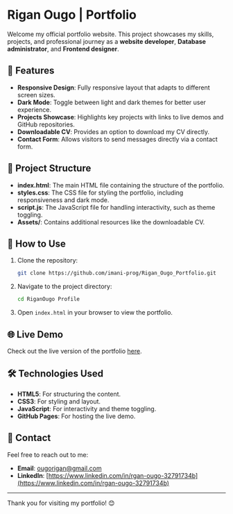 # Rigan Ougo | Portfolio

Welcome my official portfolio website. This project showcases my skills, projects, and professional journey as a **website developer**, **Database administrator**, and **Frontend designer**.

## 🌟 Features

- **Responsive Design**: Fully responsive layout that adapts to different screen sizes.
- **Dark Mode**: Toggle between light and dark themes for better user experience.
- **Projects Showcase**: Highlights key projects with links to live demos and GitHub repositories.
- **Downloadable CV**: Provides an option to download my CV directly.
- **Contact Form**: Allows visitors to send messages directly via a contact form.

## 📂 Project Structure

- **index.html**: The main HTML file containing the structure of the portfolio.
- **styles.css**: The CSS file for styling the portfolio, including responsiveness and dark mode.
- **script.js**: The JavaScript file for handling interactivity, such as theme toggling.
- **Assets/**: Contains additional resources like the downloadable CV.

## 🚀 How to Use

1. Clone the repository:
   ```bash
   git clone https://github.com/imani-prog/Rigan_Ougo_Portfolio.git
   ```
2. Navigate to the project directory:
   ```bash
   cd RiganOugo Profile
   ```
3. Open `index.html` in your browser to view the portfolio.

## 🌐 Live Demo

Check out the live version of the portfolio [here](https://imani-prog.github.io/Rigan_Ougo_Portfolio/).

## 🛠️ Technologies Used

- **HTML5**: For structuring the content.
- **CSS3**: For styling and layout.
- **JavaScript**: For interactivity and theme toggling.
- **GitHub Pages**: For hosting the live demo.

## 📧 Contact

Feel free to reach out to me:

- **Email**: [ougorigan@gmail.com](mailto:ougorigan@gmail.com)
- **LinkedIn**: [https://www.linkedin.com/in/rgan-ougo-32791734b](https://www.linkedin.com/in/rgan-ougo-32791734b)
---

Thank you for visiting my portfolio! 😊
